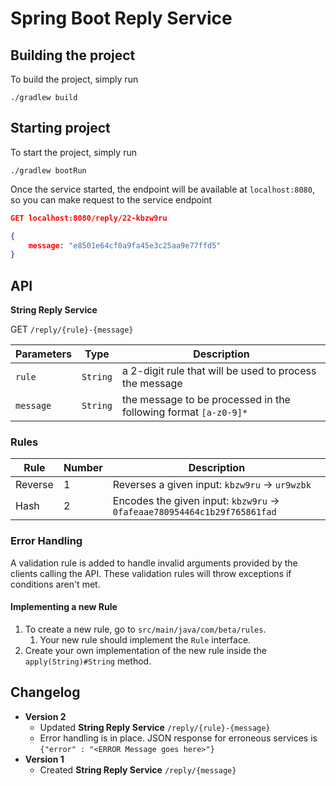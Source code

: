 # Spring Boot Reply Service

## Building the project

To build the project, simply run

```
./gradlew build
```

## Starting project

To start the project, simply run

```
./gradlew bootRun
```

Once the service started, the endpoint will be available at `localhost:8080`, so you can make request to the service endpoint

```json
GET localhost:8080/reply/22-kbzw9ru

{
    message: "e8501e64cf0a9fa45e3c25aa9e77ffd5"
}
```

## API

**String Reply Service**

GET `/reply/{rule}-{message}`

| Parameters | Type     | Description                                                     |
| ---------- | -------- | --------------------------------------------------------------- |
| `rule`     | `String` | a 2-digit rule that will be used to process the message         |
| `message`  | `String` | the message to be processed in the following format `[a-z0-9]*` |

### Rules

| Rule    | Number | Description                                                              |
| ------- | ------ | ------------------------------------------------------------------------ |
| Reverse | 1      | Reverses a given input: `kbzw9ru` -> `ur9wzbk`                           |
| Hash    | 2      | Encodes the given input: `kbzw9ru` -> `0fafeaae780954464c1b29f765861fad` |

### Error Handling

A validation rule is added to handle invalid arguments provided by the clients calling the API. These validation rules will throw exceptions if conditions aren't met.

#### Implementing a new Rule

1. To create a new rule, go to `src/main/java/com/beta/rules`.
   1. Your new rule should implement the `Rule` interface.
2. Create your own implementation of the new rule inside the `apply(String)#String` method.

## Changelog

- **Version 2**
  - Updated **String Reply Service** `/reply/{rule}-{message}`
  - Error handling is in place. JSON response for erroneous services is
    `{"error" : "<ERROR Message goes here>"}`
- **Version 1**
  - Created **String Reply Service** `/reply/{message}`
